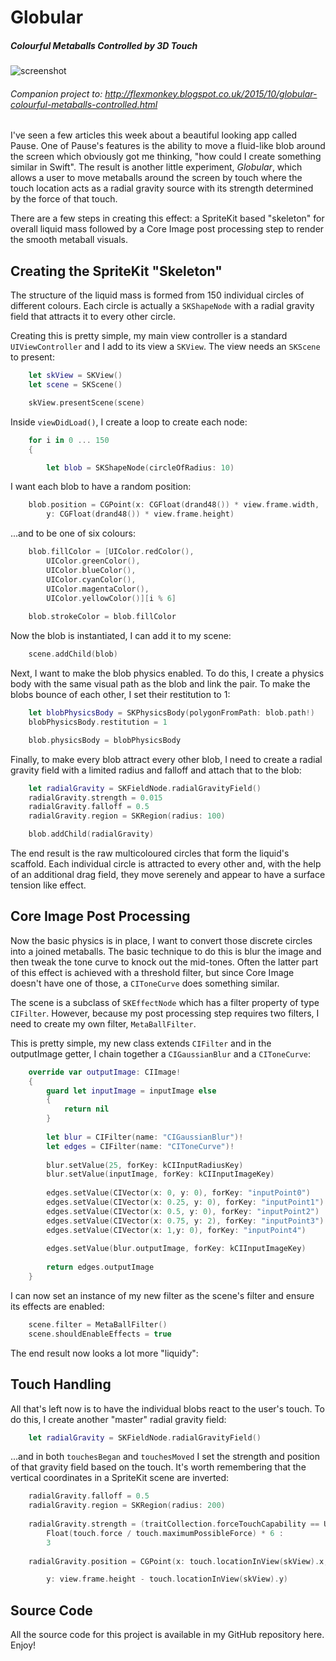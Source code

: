 # Globular
##### Colourful Metaballs Controlled by 3D Touch

![screenshot](Globular/globular.gif)

###### _Companion project to: http://flexmonkey.blogspot.co.uk/2015/10/globular-colourful-metaballs-controlled.html_

I've seen a few articles this week about a beautiful looking app called Pause. One of Pause's features is the ability to move a fluid-like blob around the screen which obviously got me thinking, "how could I create something similar in Swift". The result is another little experiment, _Globular_, which allows a user to move metaballs around the screen by touch where the touch location acts as a radial gravity source with its strength determined by the force of that touch.

There are a few steps in creating this effect: a SpriteKit based "skeleton" for overall liquid mass followed by a Core Image post processing step to render the smooth metaball visuals.

## Creating the SpriteKit "Skeleton" 

The structure of the liquid mass is formed from 150 individual circles of different colours. Each circle is actually a `SKShapeNode` with a radial gravity field that attracts it to every other circle.

Creating this is pretty simple, my main view controller is a standard `UIViewController` and I add to its view a `SKView`. The view needs an `SKScene` to present:

```swift
    let skView = SKView()
    let scene = SKScene()

    skView.presentScene(scene)
```

Inside `viewDidLoad()`, I create a loop to create each node:

```swift
    for i in 0 ... 150
    {

        let blob = SKShapeNode(circleOfRadius: 10)
```

I want each blob to have a random position:

```swift
    blob.position = CGPoint(x: CGFloat(drand48()) * view.frame.width,
        y: CGFloat(drand48()) * view.frame.height)
```

...and to be one of six colours:

```swift
    blob.fillColor = [UIColor.redColor(),
        UIColor.greenColor(),
        UIColor.blueColor(),
        UIColor.cyanColor(),
        UIColor.magentaColor(),
        UIColor.yellowColor()][i % 6]
    
    blob.strokeColor = blob.fillColor
```

Now the blob is instantiated, I can add it to my scene:

```swift
    scene.addChild(blob)
```

Next, I want to make the blob physics enabled. To do this, I create a physics body with the same visual path as the blob and link the pair. To make the blobs bounce of each other, I set their restitution to 1:

```swift
    let blobPhysicsBody = SKPhysicsBody(polygonFromPath: blob.path!)
    blobPhysicsBody.restitution = 1

    blob.physicsBody = blobPhysicsBody
```

Finally, to make every blob attract every other blob, I need to create a radial gravity field with a limited radius and falloff and attach that to the blob:

```swift
    let radialGravity = SKFieldNode.radialGravityField()
    radialGravity.strength = 0.015
    radialGravity.falloff = 0.5
    radialGravity.region = SKRegion(radius: 100)

    blob.addChild(radialGravity)
```

The end result is the raw multicoloured circles that form the liquid's scaffold. Each individual circle is attracted to every other and, with the help of an additional drag field, they move serenely and appear to have a surface tension like effect.

## Core Image Post Processing

Now the basic physics is in place, I want to convert those discrete circles into a joined metaballs. The basic technique to do this is blur the image and then tweak the tone curve to knock out the mid-tones. Often the latter part of this effect is achieved with a threshold filter, but since Core Image doesn't have one of those, a `CIToneCurve` does something similar.

The scene is a subclass of `SKEffectNode` which has a filter property of type `CIFilter`. However, because my post processing step requires two filters, I need to create my own filter, `MetaBallFilter`.

This is pretty simple, my new class extends `CIFilter` and in the outputImage getter, I chain together a `CIGaussianBlur` and a `CIToneCurve`:

```swift
    override var outputImage: CIImage!
    {
        guard let inputImage = inputImage else
        {
            return nil
        }
        
        let blur = CIFilter(name: "CIGaussianBlur")!
        let edges = CIFilter(name: "CIToneCurve")!
        
        blur.setValue(25, forKey: kCIInputRadiusKey)
        blur.setValue(inputImage, forKey: kCIInputImageKey)
        
        edges.setValue(CIVector(x: 0, y: 0), forKey: "inputPoint0")
        edges.setValue(CIVector(x: 0.25, y: 0), forKey: "inputPoint1")
        edges.setValue(CIVector(x: 0.5, y: 0), forKey: "inputPoint2")
        edges.setValue(CIVector(x: 0.75, y: 2), forKey: "inputPoint3")
        edges.setValue(CIVector(x: 1,y: 0), forKey: "inputPoint4")
        
        edges.setValue(blur.outputImage, forKey: kCIInputImageKey)
        
        return edges.outputImage
    }
```

I can now set an instance of my new filter as the scene's filter and ensure its effects are enabled:

```swift
    scene.filter = MetaBallFilter()
    scene.shouldEnableEffects = true
```

The end result now looks a lot more "liquidy":

## Touch Handling

All that's left now is to have the individual blobs react to the user's touch. To do this, I create another "master" radial gravity field:

```swift
    let radialGravity = SKFieldNode.radialGravityField()
```

...and in both `touchesBegan` and `touchesMoved` I set the strength and position of that gravity field based on the touch. It's worth remembering that the vertical coordinates in a SpriteKit scene are inverted:

```swift
    radialGravity.falloff = 0.5
    radialGravity.region = SKRegion(radius: 200)
    
    radialGravity.strength = (traitCollection.forceTouchCapability == UIForceTouchCapability.Available) ?
        Float(touch.force / touch.maximumPossibleForce) * 6 :
        3
    
    radialGravity.position = CGPoint(x: touch.locationInView(skView).x,

        y: view.frame.height - touch.locationInView(skView).y)
```

## Source Code

All the source code for this project is available in my GitHub repository here. Enjoy!
